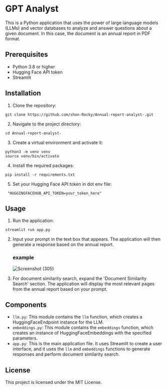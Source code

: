 # GPT Analyst

This is a Python application that uses the power of large language models (LLMs) and vector databases to analyze and answer questions about a given document. In this case, the document is an annual report in PDF format.

## Prerequisites

- Python 3.8 or higher
- Hugging Face API token
- Streamlit

## Installation

1. Clone the repository:

```
git clone https://github.com/shon-Rocky/Annual-report-analyst-.git
```

2. Navigate to the project directory:

```
cd Annual-report-analyst-
```

3. Create a virtual environment and activate it:

```
python3 -m venv venv
source venv/bin/activate
```

4. Install the required packages:

```
pip install -r requirements.txt
```

5. Set your Hugging Face API token in dot env file:

```
 "HUGGINGFACEHUB_API_TOKEN=your_token_here" 
```

## Usage

1. Run the application:

```
streamlit run app.py
```

2. Input your prompt in the text box that appears. The application will then generate a response based on the annual report.

   ### example
   ![Screenshot (305)](https://github.com/shon-Rocky/Annual-report-analyst-/assets/140310009/50b935f9-812b-4df3-87c6-ea9c9d889f31)


3. For document similarity search, expand the 'Document Similarity Search' section. The application will display the most relevant pages from the annual report based on your prompt.

## Components

- `llm.py`: This module contains the `llm` function, which creates a HuggingFaceEndpoint instance for the  LLM.
- `embeddings.py`: This module contains the `embeddings` function, which creates an instance of HuggingFaceEmbeddings with the specified parameters.
- `app.py`: This is the main application file. It uses Streamlit to create a user interface, and it uses the `llm` and `embeddings` functions to generate responses and perform document similarity search.

## License

This project is licensed under the MIT License.
